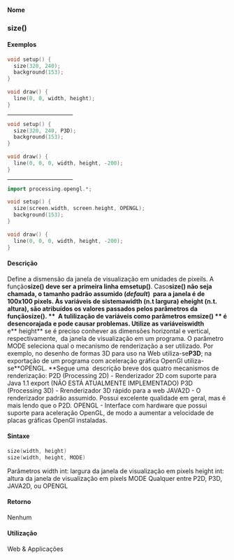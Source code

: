 
#### Nome
### size()

#### Exemplos

```pde
void setup() { 
  size(320, 240); 
  background(153); 
} 
 
void draw() { 
  line(0, 0, width, height); 
} 

```
<hr align="left" noshade="noshade" size="1" width="150"/>

```pde
void setup() { 
  size(320, 240, P3D); 
  background(153); 
} 
 
void draw() { 
  line(0, 0, 0, width, height, -200); 
} 

```
<hr align="left" noshade="noshade" size="1" width="150"/>

```pde
import processing.opengl.*; 
 
void setup() { 
  size(screen.width, screen.height, OPENGL); 
  background(153); 
} 
 
void draw() { 
  line(0, 0, 0, width, height, -200); 
} 

```

#### Descrição
Define a dismensão da janela de visualização em unidades de pixeils. A função**size() **deve ser a primeira linha em**setup()**. Caso**size() **não seja chamada, o tamanho padrão assumido (*default*)  para a janela é de 100x100 pixels. Às variáveis de sistema**width **(n.t largura) e**height **(n.t. altura), são atribuídos os valores passados pelos parâmetros da função<span style="font-weight: bold;">size(). ** **</span> A tulilização de variáveis como parâmetros em**size() ** é desencorajada e pode causar problemas. Utilize as variáveis**width** e** height**
se é preciso conhever as dimensões horizontal e vertical,
respectivamente,  da janela de visualização em um
programa.
O parâmetro MODE seleciona qual o mecanismo de
renderização a ser utilizado. Por exemplo, no desenho de
formas 3D para uso na Web utiliza-se**P3D**; na exportação de um programa com aceleração gráfica OpenGl utiliza-se**OPENGL. **Segue uma  descrição breve dos quatro mecanismos de renderização:
P2D (Processing 2D) - Renderizador 2D com suporte para  Java 1.1 export (NÃO ESTÁ ATUALMENTE IMPLEMENTADO)
P3D (Processing 3D) - Rrenderizador 3D rápido para a web
JAVA2D - O renderizador padrão assumido. Possui excelente qualidade em geral, mas é mais lendo que o P2D.
OPENGL - Interface com hardware que possui suporte para
aceleração OpenGL, de modo a aumentar a velocidade de
placas gráficas OpenGl instaladas.

#### Sintaxe
```pde
size(width, height)
size(width, height, MODE)

```
Parâmetros
width
int: largura da janela de visualização em pixels
height
int: altura da janela de visualização em píxels
MODE
Qualquer entre P2D, P3D, JAVA2D, ou OPENGL

#### Retorno

	
Nenhum

#### Utilização

	
Web & Applicações
